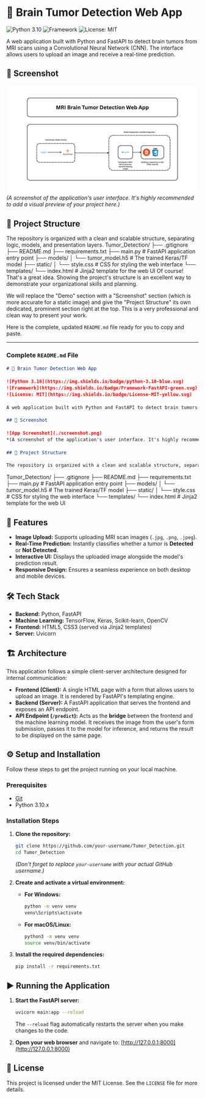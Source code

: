# 🧠 Brain Tumor Detection Web App

![Python 3.10](https://img.shields.io/badge/python-3.10-blue.svg)
![Framework](https://img.shields.io/badge/Framework-FastAPI-green.svg)
![License: MIT](https://img.shields.io/badge/License-MIT-yellow.svg)

A web application built with Python and FastAPI to detect brain tumors from MRI scans using a Convolutional Neural Network (CNN). The interface allows users to upload an image and receive a real-time prediction.

## 📸 Screenshot

![App Screenshot](./mri-brain-tumor-detection-web-app.png)
*(A screenshot of the application's user interface. It's highly recommended to add a visual preview of your project here.)*

## 📂 Project Structure

The repository is organized with a clean and scalable structure, separating logic, models, and presentation layers.
Tumor_Detection/
├── .gitignore
├── README.md
├── requirements.txt
├── main.py              # FastAPI application entry point
├── models/
│   └── tumor_model.h5   # The trained Keras/TF model
├── static/
│   └── style.css        # CSS for styling the web interface
└── templates/
    └── index.html       # Jinja2 template for the web UI
Of course! That's a great idea. Showing the project's structure is an excellent way to demonstrate your organizational skills and planning.

We will replace the "Demo" section with a "Screenshot" section (which is more accurate for a static image) and give the "Project Structure" its own dedicated, prominent section right at the top. This is a very professional and clean way to present your work.

Here is the complete, updated `README.md` file ready for you to copy and paste.

---

### **Complete `README.md` File**

```markdown
# 🧠 Brain Tumor Detection Web App

![Python 3.10](https://img.shields.io/badge/python-3.10-blue.svg)
![Framework](https://img.shields.io/badge/Framework-FastAPI-green.svg)
![License: MIT](https://img.shields.io/badge/License-MIT-yellow.svg)

A web application built with Python and FastAPI to detect brain tumors from MRI scans using a Convolutional Neural Network (CNN). The interface allows users to upload an image and receive a real-time prediction.

## 📸 Screenshot

![App Screenshot](./screenshot.png)
*(A screenshot of the application's user interface. It's highly recommended to add a visual preview of your project here.)*

## 📂 Project Structure

The repository is organized with a clean and scalable structure, separating logic, models, and presentation layers.

```
Tumor_Detection/
├── .gitignore
├── README.md
├── requirements.txt
├── main.py              # FastAPI application entry point
├── models/
│   └── tumor_model.h5   # The trained Keras/TF model
├── static/
│   └── style.css        # CSS for styling the web interface
└── templates/
    └── index.html       # Jinja2 template for the web UI


## 🚀 Features

-   **Image Upload:** Supports uploading MRI scan images (`.jpg`, `.png`, `.jpeg`).
-   **Real-Time Prediction:** Instantly classifies whether a tumor is **Detected** or **Not Detected**.
-   **Interactive UI:** Displays the uploaded image alongside the model's prediction result.
-   **Responsive Design:** Ensures a seamless experience on both desktop and mobile devices.

## 🛠️ Tech Stack

-   **Backend:** Python, FastAPI
-   **Machine Learning:** TensorFlow, Keras, Scikit-learn, OpenCV
-   **Frontend:** HTML5, CSS3 (served via Jinja2 templates)
-   **Server:** Uvicorn

## 🏗️ Architecture

This application follows a simple client-server architecture designed for internal communication:

-   **Frontend (Client):** A single HTML page with a form that allows users to upload an image. It is rendered by FastAPI's templating engine.
-   **Backend (Server):** A FastAPI application that serves the frontend and exposes an API endpoint.
-   **API Endpoint (`/predict`):** Acts as the **bridge** between the frontend and the machine learning model. It receives the image from the user's form submission, passes it to the model for inference, and returns the result to be displayed on the same page.

## ⚙️ Setup and Installation

Follow these steps to get the project running on your local machine.

### Prerequisites

-   [Git](https://git-scm.com/)
-   Python 3.10.x

### Installation Steps

1.  **Clone the repository:**
    ```bash
    git clone https://github.com/your-username/Tumor_Detection.git
    cd Tumor_Detection
    ```
    *(Don't forget to replace `your-username` with your actual GitHub username.)*

2.  **Create and activate a virtual environment:**

    -   **For Windows:**
        ```bash
        python -m venv venv
        venv\Scripts\activate
        ```

    -   **For macOS/Linux:**
        ```bash
        python3 -m venv venv
        source venv/bin/activate
        ```

3.  **Install the required dependencies:**
    ```bash
    pip install -r requirements.txt
    ```

## ▶️ Running the Application

1.  **Start the FastAPI server:**
    ```bash
    uvicorn main:app --reload
    ```
    The `--reload` flag automatically restarts the server when you make changes to the code.

2.  **Open your web browser** and navigate to:
    [http://127.0.0.1:8000](http://127.0.0.1:8000)

## 📄 License

This project is licensed under the MIT License. See the `LICENSE` file for more details.
```

